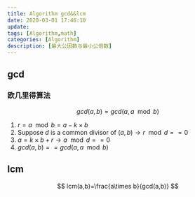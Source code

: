```yaml
---
title: Algorithm gcd&&lcm
date: 2020-03-01 17:46:10
update:
tags: [Algorithm,math]
categories: [Algorithm]
description: [最大公因数与最小公倍数]
---
```


## gcd

### 欧几里得算法

$$
gcd(a,b)=gcd(a,a\mod b)
$$

1. $r=a \mod b=a-k\times b$
2. Suppose $d$ is a common divisor of $(a,b)\rightarrow r\mod d==0$
3. $a=k\times b + r\rightarrow a\mod d==0$
4. $gcd(a,b)==gcd(a,a\mod b)$

## lcm

$$
lcm(a,b)=\frac{a\times b}{gcd(a,b)}
$$
